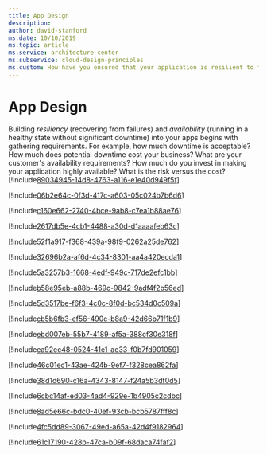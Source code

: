 ```yaml
---
title: App Design
description: 
author: david-stanford
ms.date: 10/10/2019
ms.topic: article
ms.service: architecture-center
ms.subservice: cloud-design-principles
ms.custom: How have you ensured that your application is resilient to failures? 
---
```


# App Design

Building *resiliency* (recovering from failures) and *availability* (running in a healthy state without significant downtime) into your apps begins with gathering requirements. For example, how much downtime is acceptable? How much does potential downtime cost your business? What are your customer's availability requirements? How much do you invest in making your application highly available? What is the risk versus the cost?<!-- You have identified your subscription and service requirements. -->
[!include[89034945-14d8-4763-a116-e1e40d949f5f](./guidance/89034945-14d8-4763-a116-e1e40d949f5f.md)]

<!-- You have implemented appropriate resiliency strategies -->
[!include[06b2e64c-0f3d-417c-a603-05c024b7b6d6](./guidance/06b2e64c-0f3d-417c-a603-05c024b7b6d6.md)]

<!-- You have planned for the usage patterns you expect in your workload. -->
[!include[c160e662-2740-4bce-9ab8-c7ea1b88ae76](./guidance/c160e662-2740-4bce-9ab8-c7ea1b88ae76.md)]

<!-- You have identified distinct workloads. -->
[!include[2617db5e-4cb1-4488-a30d-d1aaaafeb63c](./guidance/2617db5e-4cb1-4488-a30d-d1aaaafeb63c.md)]

<!-- Retry and Circuit Breaker patterns are used -->
[!include[52f1a917-f368-439a-98f9-0262a25de762](./guidance/52f1a917-f368-439a-98f9-0262a25de762.md)]

<!-- Third-party services have documented SLAs and support information -->
[!include[32696b2a-af6d-4c34-8301-aa4a420ecda1](./guidance/32696b2a-af6d-4c34-8301-aa4a420ecda1.md)]

<!-- Third-party services are monitored -->
[!include[5a3257b3-1668-4edf-949c-717de2efc1bb](./guidance/5a3257b3-1668-4edf-949c-717de2efc1bb.md)]

<!-- Health probes/checks are implemented for load balancers (LB) and application gateways (AGW) -->
[!include[b58e95eb-a88b-469c-9842-9adf4f2b56ed](./guidance/b58e95eb-a88b-469c-9842-9adf4f2b56ed.md)]

<!-- Storage is replicated locally utilizing RAID or equivialnt technologies to protect against disk failure -->
[!include[5d3517be-f6f3-4c0c-8f0d-bc534d0c509a](./guidance/5d3517be-f6f3-4c0c-8f0d-bc534d0c509a.md)]

<!-- Load balancing is implemented -->
[!include[cb5b6fb3-ef56-490c-b8a9-42d66b71f1b9](./guidance/cb5b6fb3-ef56-490c-b8a9-42d66b71f1b9.md)]

<!-- Throttling is implemented -->
[!include[ebd007eb-55b7-4189-af5a-388cf30e318f](./guidance/ebd007eb-55b7-4189-af5a-388cf30e318f.md)]

<!-- Message brokers are utilized -->
[!include[ea92ec48-0524-41e1-ae33-f0b7fd901059](./guidance/ea92ec48-0524-41e1-ae33-f0b7fd901059.md)]

<!-- Each application component has an SLA defined -->
[!include[46c01ec1-43ae-424b-9ef7-f328cea862fa](./guidance/46c01ec1-43ae-424b-9ef7-f328cea862fa.md)]

<!-- Multiple instances of the app & database are running -->
[!include[38d1d690-c16a-4343-8147-f24a5b3df0d5](./guidance/38d1d690-c16a-4343-8147-f24a5b3df0d5.md)]

<!-- Performed a failure mode analysis of the application. -->
[!include[6cbc14af-ed03-4ad4-929e-1b4905c2cdbc](./guidance/6cbc14af-ed03-4ad4-929e-1b4905c2cdbc.md)]

<!-- Availability Sets are used for each application tier -->
[!include[8ad5e66c-bdc0-40ef-93cb-bcb5787fff8c](./guidance/8ad5e66c-bdc0-40ef-93cb-bcb5787fff8c.md)]

<!-- VMs are replicated -->
[!include[4fc5dd89-3067-49ed-a65a-42d4f9182964](./guidance/4fc5dd89-3067-49ed-a65a-42d4f9182964.md)]

<!-- Deployed the application across multiple regions -->
[!include[61c17190-428b-47ca-b09f-68daca74faf2](./guidance/61c17190-428b-47ca-b09f-68daca74faf2.md)]


